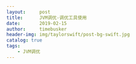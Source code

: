 ```yaml
---
layout:     post
title:      JVM调优-调优工具使用
date:       2019-02-15
author:     timebusker
header-img: img/taylorswift/post-bg-swift.jpg
catalog: true
tags:
    - JVM调优
---
```


#### 
